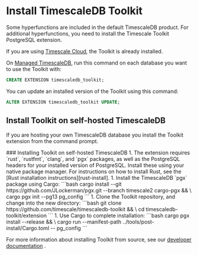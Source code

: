 # Install TimescaleDB Toolkit
Some hyperfunctions are included in the default TimescaleDB product. For
additional hyperfunctions, you need to install the Timescale Toolkit PostgreSQL
extension.

If you are using [Timescale Cloud][], the Toolkit is already installed.

On [Managed TimescaleDB][], run this command on each database you want to use
the Toolkit with:
```sql
CREATE EXTENSION timescaledb_toolkit;
```

You can update an installed version of the Toolkit using this command:
```sql
ALTER EXTENSION timescaledb_toolkit UPDATE;
```

## Install Toolkit on self-hosted TimescaleDB
If you are hosting your own TimescaleDB database you install the Toolkit
extension from the command prompt.

<procedure>
### Installing Toolkit on self-hosted TimescaleDB
1.  The extension requires `rust`, `rustfmt`, `clang`, and `pgx` packages, as
    well as the PostgreSQL headers for your installed version of PostgreSQL.
    Install these using your native package manager. For instructions on how to
    install Rust, see the [Rust installation instructions][rust-install].
1.  Install the TimescaleDB `pgx` package using Cargo:
    ```bash
    cargo install --git https://github.com/JLockerman/pgx.git --branch timescale2 cargo-pgx && \
    cargo pgx init --pg13 pg_config
    ```
1.  Clone the Toolkit repository, and change into the new directory:
    ```bash
    git clone https://github.com/timescale/timescaledb-toolkit && \
    cd timescaledb-toolkit/extension
    ```
1.  Use Cargo to complete installation:
    ```bash
    cargo pgx install --release && \
    cargo run --manifest-path ../tools/post-install/Cargo.toml -- pg_config
    ```
</procedure>

For more information about installing Toolkit from source, see our
[developer documentation][toolkit-gh-docs] .

[Timescale Cloud]: /cloud/:currentVersion:/
[Managed TimescaleDB]: /mst/:currentVersion:/
[rust-install]: https://www.rust-lang.org/tools/install
[toolkit-gh-docs]: https://github.com/timescale/timescaledb-toolkit#-installing-from-source
